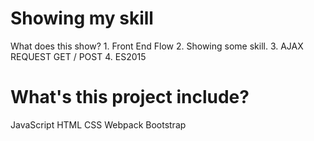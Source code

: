 Showing my skill
================
What does this show?
    1. Front End Flow
    2. Showing some skill.
    3. AJAX REQUEST GET / POST
    4. ES2015

What's this project include?
=============================

JavaScript
HTML
CSS
Webpack
Bootstrap
